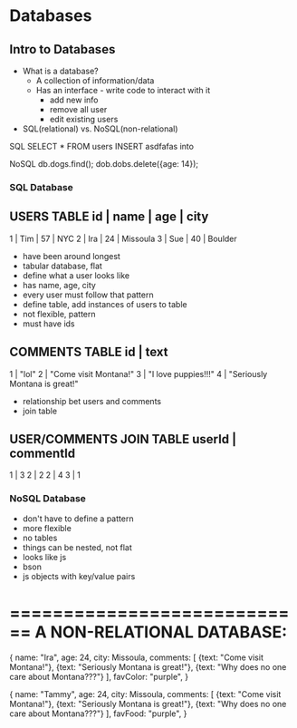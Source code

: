 # Databases

## Intro to Databases
* What is a database?
    * A collection of information/data
    * Has an interface - write code to interact with it
      - add new info
      - remove all user
      - edit existing users
* SQL(relational) vs. NoSQL(non-relational)

SQL
SELECT * FROM users
INSERT asdfafas into

NoSQL
db.dogs.find();
dob.dobs.delete({age: 14});

### SQL Database

USERS TABLE
id  | name  | age  | city
-----------------------------
1   | Tim   | 57   | NYC
2   | Ira   | 24   | Missoula
3   | Sue   | 40   | Boulder

- have been around longest
- tabular database, flat
- define what a user looks like
- has name, age, city
- every user must follow that pattern
- define table, add instances of users to table
- not flexible, pattern
- must have ids

COMMENTS TABLE
id |           text
-------------------------------
1  | "lol"
2  | "Come visit Montana!"
3  | "I love puppies!!!"
4  | "Seriously Montana is great!"

- relationship bet users and comments
- join table

USER/COMMENTS JOIN TABLE
userId |  commentId
--------------------------
1      |    3
2      |    2
2      |    4
3      |    1


### NoSQL Database
- don't have to define a pattern
- more flexible
- no tables
- things can be nested, not flat
- looks like js
- bson
- js objects with key/value pairs

============================
A NON-RELATIONAL DATABASE:
============================
{
  name: "Ira",
  age: 24,
  city: Missoula,
  comments: [
    {text: "Come visit Montana!"},
    {text: "Seriously Montana is great!"},
    {text: "Why does no one care about Montana???"}
  ],
  favColor: "purple",
}

{
  name: "Tammy",
  age: 24,
  city: Missoula,
  comments: [
    {text: "Come visit Montana!"},
    {text: "Seriously Montana is great!"},
    {text: "Why does no one care about Montana???"}
  ],
  favFood: "purple",
}

